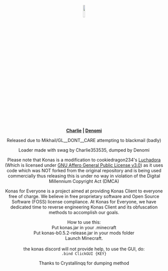 <p align="center">
 <img src ="https://i.imgur.com/QiDjFLC.png" width="10%" height="10%"/>
 <br>
 <b>
  <a href="https://github.com/charlie353535">Charlie</a> |
  <a href="https://github.com/KohimaNayagato">Denomi</a>
 </b>
</p>

<p align="center"> Released due to Mikhail/GL__DONT__CARE attempting to blackmail (badly) </p>

<p align="center"> Loader made with swag by Charlie353535, dumped by Denomi</p>
<p align="center"> Please note that Konas is a modification to cookiedragon234's <a href="https://github.com/x4e/Luchadora">Luchadora</a> (Which is licensed under <a href="https://www.gnu.org/licenses/gpl-3.0.en.html">GNU Affero General Public License v3.0</a>) as it uses code which was NOT forked from the original repository and is being used commercially thus releasing this is under no way in violation of the Digital Millennium Copyright Act (DMCA) </p>

<p align="center">Konas for Everyone is a project aimed at providing Konas Client to everyone free of charge. We believe in free proprietary software and Open Source Software (FOSS) license compliance. At Konas for Everyone, we have dedicated time to reverse engineering Konas Client and its obfuscation methods to accomplish our goals.</p>


<p align="center">How to use this:<br>
Put konas.jar in your .minecraft<br>
Put konas-b0.5.2-release.jar in your mods folder<br>
Launch Minecraft.<br>
 <br>
 the konas discord will not provide help, to use the GUI, do: <br>
 <code>.bind ClickGUI {KEY}</code>                                                           
</p>

<p align="center"> Thanks to Crystallinqq for dumping method </p>
